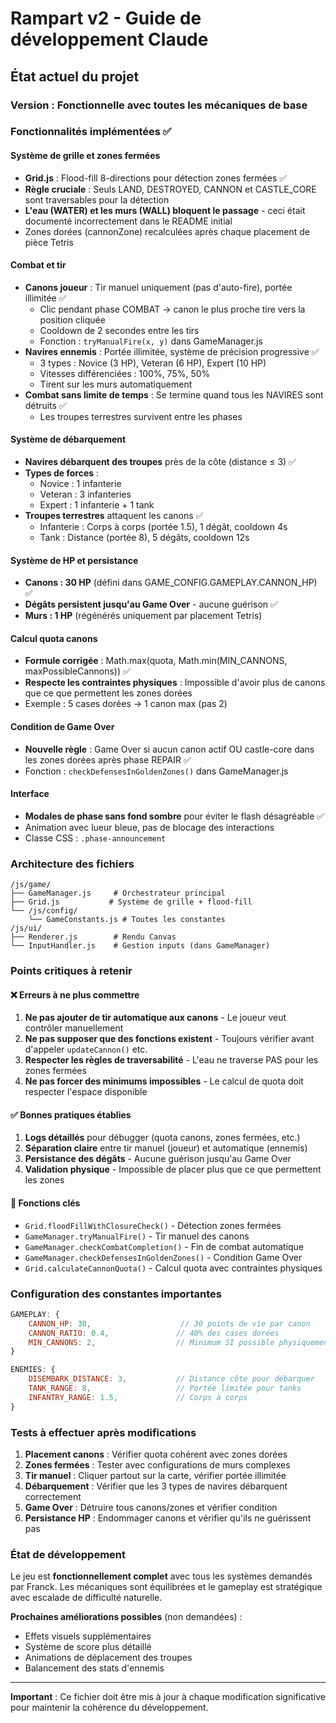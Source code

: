 # Rampart v2 - Guide de développement Claude

## État actuel du projet

### Version : Fonctionnelle avec toutes les mécaniques de base

### Fonctionnalités implémentées ✅

#### Système de grille et zones fermées
- **Grid.js** : Flood-fill 8-directions pour détection zones fermées ✅
- **Règle cruciale** : Seuls LAND, DESTROYED, CANNON et CASTLE_CORE sont traversables pour la détection
- **L'eau (WATER) et les murs (WALL) bloquent le passage** - ceci était documenté incorrectement dans le README initial
- Zones dorées (cannonZone) recalculées après chaque placement de pièce Tetris

#### Combat et tir
- **Canons joueur** : Tir manuel uniquement (pas d'auto-fire), portée illimitée ✅
  - Clic pendant phase COMBAT → canon le plus proche tire vers la position cliquée
  - Cooldown de 2 secondes entre les tirs
  - Fonction : `tryManualFire(x, y)` dans GameManager.js
- **Navires ennemis** : Portée illimitée, système de précision progressive ✅
  - 3 types : Novice (3 HP), Veteran (6 HP), Expert (10 HP)
  - Vitesses différenciées : 100%, 75%, 50%
  - Tirent sur les murs automatiquement
- **Combat sans limite de temps** : Se termine quand tous les NAVIRES sont détruits ✅
  - Les troupes terrestres survivent entre les phases

#### Système de débarquement
- **Navires débarquent des troupes** près de la côte (distance ≤ 3) ✅
- **Types de forces** :
  - Novice : 1 infanterie
  - Veteran : 3 infanteries
  - Expert : 1 infanterie + 1 tank
- **Troupes terrestres** attaquent les canons ✅
  - Infanterie : Corps à corps (portée 1.5), 1 dégât, cooldown 4s
  - Tank : Distance (portée 8), 5 dégâts, cooldown 12s

#### Système de HP et persistance
- **Canons : 30 HP** (défini dans GAME_CONFIG.GAMEPLAY.CANNON_HP) ✅
- **Dégâts persistent jusqu'au Game Over** - aucune guérison ✅
- **Murs : 1 HP** (régénérés uniquement par placement Tetris)

#### Calcul quota canons
- **Formule corrigée** : Math.max(quota, Math.min(MIN_CANNONS, maxPossibleCannons)) ✅
- **Respecte les contraintes physiques** : Impossible d'avoir plus de canons que ce que permettent les zones dorées
- Exemple : 5 cases dorées → 1 canon max (pas 2)

#### Condition de Game Over
- **Nouvelle règle** : Game Over si aucun canon actif OU castle-core dans les zones dorées après phase REPAIR ✅
- Fonction : `checkDefensesInGoldenZones()` dans GameManager.js

#### Interface
- **Modales de phase sans fond sombre** pour éviter le flash désagréable ✅
- Animation avec lueur bleue, pas de blocage des interactions
- Classe CSS : `.phase-announcement`

### Architecture des fichiers

```
/js/game/
├── GameManager.js     # Orchestrateur principal
├── Grid.js           # Système de grille + flood-fill
└── /js/config/
    └── GameConstants.js # Toutes les constantes
/js/ui/
├── Renderer.js        # Rendu Canvas
└── InputHandler.js    # Gestion inputs (dans GameManager)
```

### Points critiques à retenir

#### ❌ Erreurs à ne plus commettre
1. **Ne pas ajouter de tir automatique aux canons** - Le joueur veut contrôler manuellement
2. **Ne pas supposer que des fonctions existent** - Toujours vérifier avant d'appeler `updateCannon()` etc.
3. **Respecter les règles de traversabilité** - L'eau ne traverse PAS pour les zones fermées
4. **Ne pas forcer des minimums impossibles** - Le calcul de quota doit respecter l'espace disponible

#### ✅ Bonnes pratiques établies
1. **Logs détaillés** pour débugger (quota canons, zones fermées, etc.)
2. **Séparation claire** entre tir manuel (joueur) et automatique (ennemis)
3. **Persistance des dégâts** - Aucune guérison jusqu'au Game Over
4. **Validation physique** - Impossible de placer plus que ce que permettent les zones

#### 🔧 Fonctions clés
- `Grid.floodFillWithClosureCheck()` - Détection zones fermées
- `GameManager.tryManualFire()` - Tir manuel des canons
- `GameManager.checkCombatCompletion()` - Fin de combat automatique
- `GameManager.checkDefensesInGoldenZones()` - Condition Game Over
- `Grid.calculateCannonQuota()` - Calcul quota avec contraintes physiques

### Configuration des constantes importantes

```javascript
GAMEPLAY: {
    CANNON_HP: 30,                    // 30 points de vie par canon
    CANNON_RATIO: 0.4,               // 40% des cases dorées
    MIN_CANNONS: 2,                  // Minimum SI possible physiquement
}

ENEMIES: {
    DISEMBARK_DISTANCE: 3,           // Distance côte pour débarquer
    TANK_RANGE: 8,                   // Portée limitée pour tanks
    INFANTRY_RANGE: 1.5,             // Corps à corps
}
```

### Tests à effectuer après modifications

1. **Placement canons** : Vérifier quota cohérent avec zones dorées
2. **Zones fermées** : Tester avec configurations de murs complexes
3. **Tir manuel** : Cliquer partout sur la carte, vérifier portée illimitée
4. **Débarquement** : Vérifier que les 3 types de navires débarquent correctement
5. **Game Over** : Détruire tous canons/zones et vérifier condition
6. **Persistance HP** : Endommager canons et vérifier qu'ils ne guérissent pas

### État de développement

Le jeu est **fonctionnellement complet** avec tous les systèmes demandés par Franck. Les mécaniques sont équilibrées et le gameplay est stratégique avec escalade de difficulté naturelle.

**Prochaines améliorations possibles** (non demandées) :
- Effets visuels supplémentaires
- Système de score plus détaillé
- Animations de déplacement des troupes
- Balancement des stats d'ennemis

---

**Important** : Ce fichier doit être mis à jour à chaque modification significative pour maintenir la cohérence du développement.